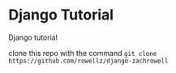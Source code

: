 # Django Tutorial
Django tutorial

clone this repo with the command `git clone https://github.com/rowellz/django-zachrowell`
